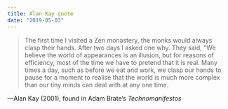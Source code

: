 ```yaml
---
title: Alan Kay quote
date: "2019-05-03"
---
```


> The first time I visited a Zen monastery, the monks would always clasp their hands. After two days I asked one why. They said, "We believe the world of appearances is an illusion, but for reasons of efficiency, most of the time we have to pretend that it is real. Many times a day, such as before we eat and work, we clasp our hands to pause for a moment to realise that the world is much more complex than our tiny minds can deal with at any one time.

—Alan Kay (2001), found in Adam Brate’s _Technomanifestos_
